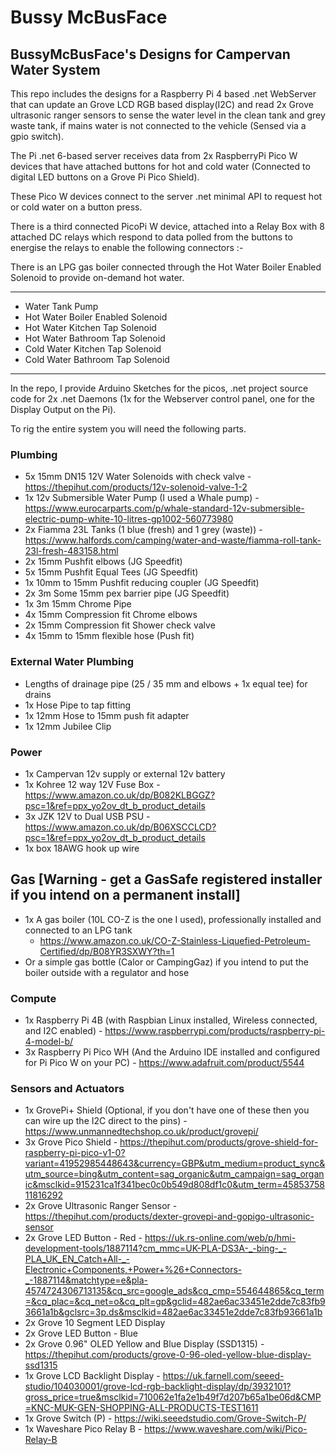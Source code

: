 # Bussy McBusFace
## BussyMcBusFace's Designs for Campervan Water System
This repo includes the designs for a Raspberry Pi 4 based .net WebServer that can update an Grove LCD RGB based display(I2C) and read 2x Grove ultrasonic ranger sensors to sense the water level in the clean tank and grey waste tank, if mains water is not connected to the vehicle (Sensed via a gpio switch).

The Pi .net 6-based server receives data from 2x RaspberryPi Pico W devices that have attached buttons for hot and cold water (Connected to digital LED buttons on a Grove Pi Pico Shield).

These Pico W devices connect to the server .net minimal API to request hot or cold water on a button press.

There is a third connected PicoPi W device, attached into a Relay Box with 8 attached DC relays which respond to data polled from the buttons to energise the relays to enable the following connectors :-

There is an LPG gas boiler connected through the Hot Water Boiler Enabled Solenoid to provide on-demand hot water. 

---------------------------------
- Water Tank Pump
- Hot Water Boiler Enabled Solenoid
- Hot Water Kitchen Tap Solenoid
- Hot Water Bathroom Tap Solenoid
- Cold Water Kitchen Tap Solenoid
- Cold Water Bathroom Tap Solenoid

---------------------------------

In the repo, I provide Arduino Sketches for the picos, .net project source code for 2x .net Daemons (1x for the Webserver control panel, one for the Display Output on the Pi). 

To rig the entire system you will need the following parts.

### Plumbing

- 5x 15mm DN15 12V Water Solenoids with check valve - https://thepihut.com/products/12v-solenoid-valve-1-2
- 1x 12v Submersible Water Pump (I used a Whale pump) - https://www.eurocarparts.com/p/whale-standard-12v-submersible-electric-pump-white-10-litres-gp1002-560773980
- 2x Fiamma 23L Tanks (1 blue (fresh) and 1 grey (waste)) - https://www.halfords.com/camping/water-and-waste/fiamma-roll-tank-23l-fresh-483158.html
- 2x 15mm Pushfit elbows (JG Speedfit)
- 5x 15mm Pushfit Equal Tees (JG Speedfit)
- 1x 10mm to 15mm Pushfit reducing coupler (JG Speedfit) 
- 2x 3m Some 15mm pex barrier pipe (JG Speedfit)
- 1x 3m 15mm Chrome Pipe 
- 4x 15mm Compression fit Chrome elbows
- 2x 15mm Compression fit Shower check valve 
- 4x 15mm to 15mm flexible hose (Push fit)

### External Water Plumbing
- Lengths of drainage pipe (25 / 35 mm and elbows + 1x equal tee) for drains
- 1x Hose Pipe to tap fitting
- 1x 12mm Hose to 15mm push fit adapter
- 1x 12mm Jubilee Clip

### Power
- 1x Campervan 12v supply or external 12v battery
- 1x Kohree 12 way 12V Fuse Box - https://www.amazon.co.uk/dp/B082KLBGGZ?psc=1&ref=ppx_yo2ov_dt_b_product_details
- 3x JZK 12V to Dual USB PSU - https://www.amazon.co.uk/dp/B06XSCCLCD?psc=1&ref=ppx_yo2ov_dt_b_product_details
- 1x box 18AWG hook up wire 
  
## Gas [Warning - get a GasSafe registered installer if you intend on a permanent install]
- 1x A gas boiler (10L CO-Z is the one I used), professionally installed and connected to an LPG tank
  - https://www.amazon.co.uk/CO-Z-Stainless-Liquefied-Petroleum-Certified/dp/B08YR3SXWY?th=1
- Or a simple gas bottle (Calor or CampingGaz) if you intend to put the boiler outside with a regulator and hose

### Compute
- 1x Raspberry Pi 4B (with Raspbian Linux installed, Wireless connected, and I2C enabled) - https://www.raspberrypi.com/products/raspberry-pi-4-model-b/
- 3x Raspberry Pi Pico WH (And the Arduino IDE installed and configured for Pi Pico W on your PC) - https://www.adafruit.com/product/5544
  
### Sensors and Actuators
- 1x GrovePi+ Shield (Optional, if you don't have one of these then you can wire up the I2C direct to the pins) - https://www.unmannedtechshop.co.uk/product/grovepi/
- 3x Grove Pico Shield - https://thepihut.com/products/grove-shield-for-raspberry-pi-pico-v1-0?variant=41952985448643&currency=GBP&utm_medium=product_sync&utm_source=bing&utm_content=sag_organic&utm_campaign=sag_organic&msclkid=915231ca1f341bec0c0b549d808df1c0&utm_term=4585375811816292
- 2x Grove Ultrasonic Ranger Sensor - https://thepihut.com/products/dexter-grovepi-and-gopigo-ultrasonic-sensor
- 2x Grove LED Button - Red - https://uk.rs-online.com/web/p/hmi-development-tools/1887114?cm_mmc=UK-PLA-DS3A-_-bing-_-PLA_UK_EN_Catch+All-_-Electronic+Components,+Power+%26+Connectors-_-1887114&matchtype=e&pla-4574724306713135&cq_src=google_ads&cq_cmp=554644865&cq_term=&cq_plac=&cq_net=o&cq_plt=gp&gclid=482ae6ac33451e2dde7c83fb93661a1b&gclsrc=3p.ds&msclkid=482ae6ac33451e2dde7c83fb93661a1b
- 2x Grove 10 Segment LED Display 
- 2x Grove LED Button - Blue
- 2x Grove 0.96" OLED Yellow and Blue Display (SSD1315) - https://thepihut.com/products/grove-0-96-oled-yellow-blue-display-ssd1315
- 1x Grove LCD Backlight Display - https://uk.farnell.com/seeed-studio/104030001/grove-lcd-rgb-backlight-display/dp/3932101?gross_price=true&msclkid=710062e1fa2e1b49f7d207b65a1be06d&CMP=KNC-MUK-GEN-SHOPPING-ALL-PRODUCTS-TEST1611
- 1x Grove Switch (P) - https://wiki.seeedstudio.com/Grove-Switch-P/
- 1x Waveshare Pico Relay B - https://www.waveshare.com/wiki/Pico-Relay-B
